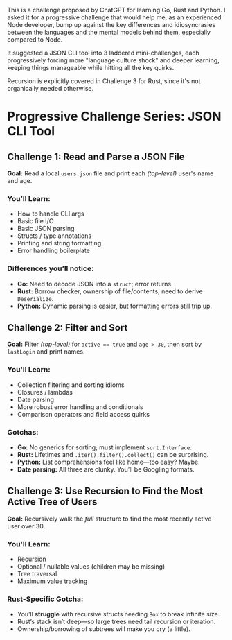 This is a challenge proposed by ChatGPT for learning Go, Rust and Python. I asked it for a progressive challenge that would help me, as an experienced Node developer, bump up against the key differences and idiosyncrasies between the languages and the mental models behind them, especially compared to Node.

It suggested a JSON CLI tool into 3 laddered mini-challenges, each progressively forcing more "language culture shock" and deeper learning, keeping things manageable while hitting all the key quirks.

Recursion is explicitly covered in Challenge 3 for Rust, since it's not organically needed otherwise.

# Progressive Challenge Series: JSON CLI Tool

## Challenge 1: Read and Parse a JSON File
**Goal:** Read a local `users.json` file and print each _(top-level)_ user's name and age.

### You’ll Learn:
* How to handle CLI args
* Basic file I/O
* Basic JSON parsing
* Structs / type annotations
* Printing and string formatting
* Error handling boilerplate

### Differences you’ll notice:
* **Go:** Need to decode JSON into a `struct`; error returns.
* **Rust:** Borrow checker, ownership of file/contents, need to derive `Deserialize`.
* **Python:** Dynamic parsing is easier, but formatting errors still trip up.

## Challenge 2: Filter and Sort
**Goal:** Filter _(top-level)_ for `active == true` and `age > 30`, then sort by `lastLogin` and print names.

### You’ll Learn:
* Collection filtering and sorting idioms
* Closures / lambdas
* Date parsing
* More robust error handling and conditionals
* Comparison operators and field access quirks

### Gotchas:
* **Go:** No generics for sorting; must implement `sort.Interface`.
* **Rust:** Lifetimes and `.iter().filter().collect()` can be surprising.
* **Python:** List comprehensions feel like home—too easy? Maybe.
* **Date parsing:** All three are clunky. You’ll be Googling formats.

## Challenge 3: Use Recursion to Find the Most Active Tree of Users
**Goal:** Recursively walk the _full_ structure to find the most recently active user over 30.

### You’ll Learn:
* Recursion
* Optional / nullable values (children may be missing)
* Tree traversal
* Maximum value tracking

### Rust-Specific Gotcha:
* You’ll **struggle** with recursive structs needing `Box` to break infinite size.
* Rust’s stack isn’t deep—so large trees need tail recursion or iteration.
* Ownership/borrowing of subtrees will make you cry (a little).

